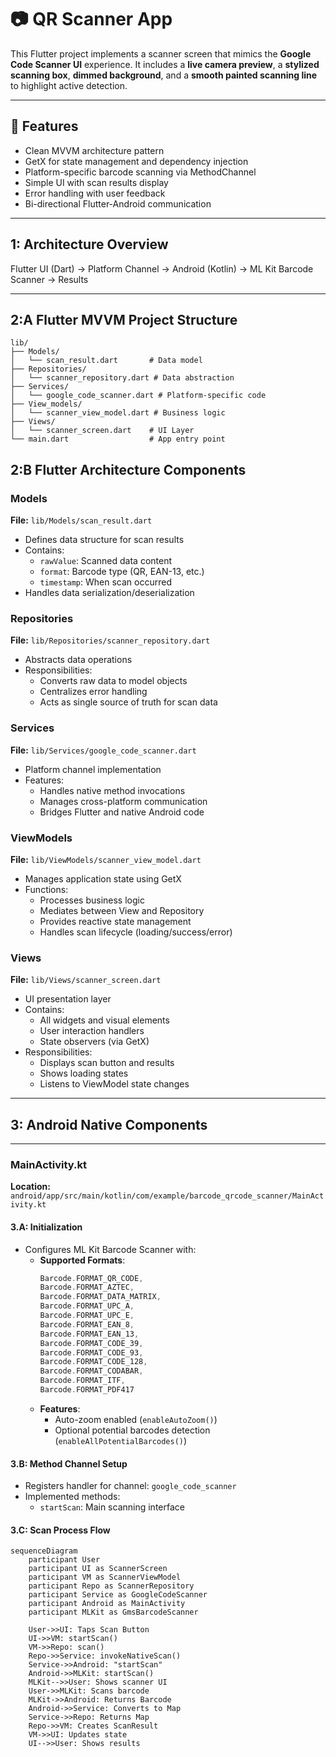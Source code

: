 # 📷 QR Scanner App

This Flutter project implements a scanner screen that mimics the **Google Code Scanner UI** experience. It includes a **live camera preview**, a **stylized scanning box**, **dimmed background**, and a **smooth painted scanning line** to highlight active detection.

---

## 🚀 Features
-  Clean MVVM architecture pattern
-  GetX for state management and dependency injection
-  Platform-specific barcode scanning via MethodChannel
-  Simple UI with scan results display
-  Error handling with user feedback
-  Bi-directional Flutter-Android communication

---
## 1: Architecture Overview
Flutter UI (Dart) → Platform Channel → Android (Kotlin) → ML Kit Barcode Scanner → Results
___

##  2:A  Flutter MVVM Project Structure 

```
lib/
├── Models/
│   └── scan_result.dart       # Data model
├── Repositories/
│   └── scanner_repository.dart # Data abstraction
├── Services/
│   └── google_code_scanner.dart # Platform-specific code
├── View_models/
│   └── scanner_view_model.dart # Business logic
├── Views/
│   └── scanner_screen.dart    # UI Layer
└── main.dart                  # App entry point
```
## 2:B Flutter Architecture Components

### Models
**File:** `lib/Models/scan_result.dart`
- Defines data structure for scan results
- Contains:
    - `rawValue`: Scanned data content
    - `format`: Barcode type (QR, EAN-13, etc.)
    - `timestamp`: When scan occurred
- Handles data serialization/deserialization

### Repositories
**File:** `lib/Repositories/scanner_repository.dart`
- Abstracts data operations
- Responsibilities:
    - Converts raw data to model objects
    - Centralizes error handling
    - Acts as single source of truth for scan data

### Services
**File:** `lib/Services/google_code_scanner.dart`
- Platform channel implementation
- Features:
    - Handles native method invocations
    - Manages cross-platform communication
    - Bridges Flutter and native Android code

### ViewModels
**File:** `lib/ViewModels/scanner_view_model.dart`
- Manages application state using GetX
- Functions:
    - Processes business logic
    - Mediates between View and Repository
    - Provides reactive state management
    - Handles scan lifecycle (loading/success/error)

### Views
**File:** `lib/Views/scanner_screen.dart`
- UI presentation layer
- Contains:
    - All widgets and visual elements
    - User interaction handlers
    - State observers (via GetX)
- Responsibilities:
    - Displays scan button and results
    - Shows loading states
    - Listens to ViewModel state changes  

---
## 3: Android Native Components
---
### MainActivity.kt
**Location:** `android/app/src/main/kotlin/com/example/barcode_qrcode_scanner/MainActivity.kt`

#### 3.A: Initialization
- Configures ML Kit Barcode Scanner with:
    - **Supported Formats**:
      ```kotlin
      Barcode.FORMAT_QR_CODE,
      Barcode.FORMAT_AZTEC,
      Barcode.FORMAT_DATA_MATRIX,
      Barcode.FORMAT_UPC_A,
      Barcode.FORMAT_UPC_E,
      Barcode.FORMAT_EAN_8,
      Barcode.FORMAT_EAN_13,
      Barcode.FORMAT_CODE_39,
      Barcode.FORMAT_CODE_93,
      Barcode.FORMAT_CODE_128,
      Barcode.FORMAT_CODABAR,
      Barcode.FORMAT_ITF,
      Barcode.FORMAT_PDF417
      ```
    - **Features**:
        - Auto-zoom enabled (`enableAutoZoom()`)
        - Optional potential barcodes detection (`enableAllPotentialBarcodes()`)

#### 3.B: Method Channel Setup
- Registers handler for channel: `google_code_scanner`
- Implemented methods:
    - `startScan`: Main scanning interface

#### 3.C: Scan Process Flow
```mermaid
sequenceDiagram
    participant User
    participant UI as ScannerScreen
    participant VM as ScannerViewModel
    participant Repo as ScannerRepository
    participant Service as GoogleCodeScanner
    participant Android as MainActivity
    participant MLKit as GmsBarcodeScanner
    
    User->>UI: Taps Scan Button
    UI->>VM: startScan()
    VM->>Repo: scan()
    Repo->>Service: invokeNativeScan()
    Service->>Android: "startScan"
    Android->>MLKit: startScan()
    MLKit-->>User: Shows scanner UI
    User->>MLKit: Scans barcode
    MLKit->>Android: Returns Barcode
    Android->>Service: Converts to Map
    Service->>Repo: Returns Map
    Repo->>VM: Creates ScanResult
    VM->>UI: Updates state
    UI-->>User: Shows results
